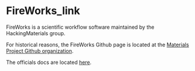 # FireWorks_link

FireWorks is a scientific workflow software maintained by the HackingMaterials group.

For historical reasons, the FireWorks Github page is located at the [Materials Project Github organization](https://www.github.com/materialsproject/fireworks).

The officials docs are located [here](https://pythonhosted.org/FireWorks).



